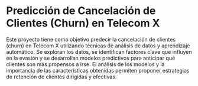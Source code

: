 # Predicción de Cancelación de Clientes (Churn) en Telecom X
Este proyecto tiene como objetivo predecir la cancelación de clientes (churn) en Telecom X utilizando técnicas de análisis de datos y aprendizaje automático. Se exploran los datos, se identifican factores clave que influyen en la evasión y se desarrollan modelos predictivos para anticipar qué clientes son más propensos a irse. El análisis de los modelos y la importancia de las características obtenidas permiten proponer estrategias de retención de clientes dirigidas y efectivas.
